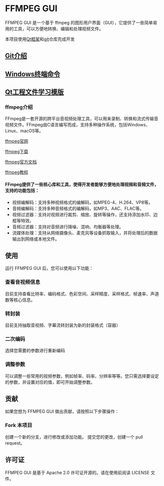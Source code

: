 # FFMPEG GUI
FFMPEG GUI 是一个基于 ffmpeg 的图形用户界面（GUI），它提供了一些简单易用的工具，可以方便地转换、编辑和处理视频文件。

本项目使用[Qt框架](/Qt.md)和[git](/git-command.md)仓库完成开发

## [Git介绍](/git-command.md)

## [Windows终端命令](/Windows-command.md)

## [Qt工程文件学习模版](/project_learn)

### ffmpeg介绍
FFmpeg是一套开源的跨平台音视频处理工具，可以用来录制、转换和流式传输音视频文件。FFmpeg由C语言编写而成，支持多种操作系统，包括Windows、Linux、macOS等。

[ffmpeg官网](https://www.ffmpeg.org/)

[ffmpeg下载](https://ffmpeg.org/download.html)

[ffmpeg官方文档](http://ffmpeg.org/ffmpeg-all.html)

[ffmpeg教程](https://www.wikiwand.com/en/FFmpeg)

#### FFmpeg提供了一些核心库和工具，使得开发者能够方便地处理视频和音频文件，支持的功能包括：

* 视频编解码：支持多种视频格式的编解码，如MPEG-4、H.264、VP8等。
* 音频编解码：支持多种音频格式的编解码，如MP3、AAC、FLAC等。
* 视频过滤器：支持对视频进行裁剪、缩放、旋转等操作，还支持添加水印、边框等特效。
* 音频过滤器：支持对音频进行降噪、混响、均衡器等处理。
* 流媒体处理：支持从网络摄像头、麦克风等设备抓取输入，并将处理后的数据输出到网络或本地文件。



## 使用
运行 FFMPEG GUI 后，您可以使用以下功能：

### 查看音视频信息

目前支持查看比特率、编码格式、色彩空间、采样精度、采样格式、帧速率、声道数等核心信息。

### 转封装

目前支持抽取音视频、字幕流转封装为新的封装格式（容器）

### 二次编码

选择您需要的参数进行重新编码

### 调整参数

可以调整一些常用的视频参数，例如帧率、码率、分辨率等等。您只需选择要设定的参数，并设置对应的值，即可开始调整参数。

## 贡献
如果您想为 FFMPEG GUI 做出贡献，请按照以下步骤操作：

### Fork 本项目
创建一个新的分支，进行修改或添加功能。
提交您的更改，创建一个 pull request。

## 许可证
FFMPEG GUI 是基于 Apache 2.0 许可证开源的。请在使用前阅读 LICENSE 文件。
